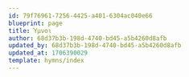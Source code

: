```yaml
---
id: 79f76961-7256-4425-a401-6304ac040e66
blueprint: page
title: Ύμνοι
author: 68d37b3b-198d-4740-bd45-a5b4260d8afb
updated_by: 68d37b3b-198d-4740-bd45-a5b4260d8afb
updated_at: 1706390029
template: hymns/index
---
```

